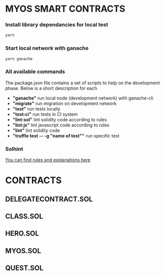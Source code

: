 # MYOS SMART CONTRACTS

### Install library dependancies for local test

```bash
yarn
```

### Start local network with ganache

```bash
yarn ganache
```

### All available commands

The package.json file contains a set of scripts to help on the development phase. Below is a short description for each

- **"ganache"** run local node (development network) with ganache-cli
- **"migrate"** run migration on development network
- **"test"** run tests locally
- **"test:ci"** run tests in CI system
- **"lint:sol"** lint solidity code according to rules
- **"lint:js"** lint javascript code according to rules
- **"lint"** lint solidity code
- **"truffle test -- -g "name of test""** run specific test

### Solhint

[You can find rules and explanations here](https://github.com/protofire/solhint/blob/master/docs/rules.md)

# CONTRACTS

## DELEGATECONTRACT.SOL

## CLASS.SOL

## HERO.SOL

## MYOS.SOL

## QUEST.SOL
